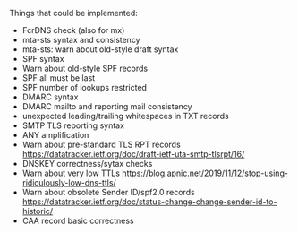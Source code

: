 Things that could be implemented:

* FcrDNS check (also for mx)
* mta-sts syntax and consistency
* mta-sts: warn about old-style draft syntax
* SPF syntax
* Warn about old-style SPF records
* SPF all must be last
* SPF number of lookups restricted
* DMARC syntax
* DMARC mailto and reporting mail consistency
* unexpected leading/trailing whitespaces in TXT records
* SMTP TLS reporting syntax
* ANY amplification
* Warn about pre-standard TLS RPT records https://datatracker.ietf.org/doc/draft-ietf-uta-smtp-tlsrpt/16/
* DNSKEY correctness/sytax checks
* Warn about very low TTLs https://blog.apnic.net/2019/11/12/stop-using-ridiculously-low-dns-ttls/
* Warn about obsolete Sender ID/spf2.0 records https://datatracker.ietf.org/doc/status-change-change-sender-id-to-historic/
* CAA record basic correctness
